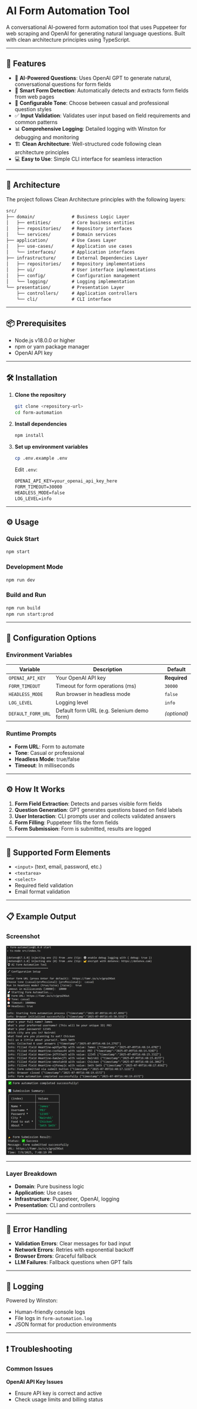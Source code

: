 # AI Form Automation Tool

A conversational AI-powered form automation tool that uses Puppeteer for web scraping and OpenAI for generating natural language questions. Built with clean architecture principles using TypeScript.

---

## 🚀 Features

- 🤖 **AI-Powered Questions**: Uses OpenAI GPT to generate natural, conversational questions for form fields  
- 🎯 **Smart Form Detection**: Automatically detects and extracts form fields from web pages  
- 🔧 **Configurable Tone**: Choose between casual and professional question styles  
- ✅ **Input Validation**: Validates user input based on field requirements and common patterns  
- 📊 **Comprehensive Logging**: Detailed logging with Winston for debugging and monitoring  
- 🏗️ **Clean Architecture**: Well-structured code following clean architecture principles  
- 💻 **Easy to Use**: Simple CLI interface for seamless interaction  

---

## 🧱 Architecture

The project follows Clean Architecture principles with the following layers:

```
src/
├── domain/              # Business Logic Layer
│   ├── entities/        # Core business entities
│   ├── repositories/    # Repository interfaces
│   └── services/        # Domain services
├── application/         # Use Cases Layer
│   ├── use-cases/       # Application use cases
│   └── interfaces/      # Application interfaces
├── infrastructure/      # External Dependencies Layer
│   ├── repositories/    # Repository implementations
│   ├── ui/              # User interface implementations
│   ├── config/          # Configuration management
│   └── logging/         # Logging implementation
└── presentation/        # Presentation Layer
    ├── controllers/     # Application controllers
    └── cli/             # CLI interface
```

---

## 📦 Prerequisites

- Node.js v18.0.0 or higher  
- npm or yarn package manager  
- OpenAI API key  

---

## 🛠️ Installation

1. **Clone the repository**
   ```bash
   git clone <repository-url>
   cd form-automation
   ```

2. **Install dependencies**
   ```bash
   npm install
   ```

3. **Set up environment variables**
   ```bash
   cp .env.example .env
   ```

   Edit `.env`:
   ```env
   OPENAI_API_KEY=your_openai_api_key_here
   FORM_TIMEOUT=30000
   HEADLESS_MODE=false
   LOG_LEVEL=info
   ```

---

## ⚙️ Usage

### Quick Start
```bash
npm start
```

### Development Mode
```bash
npm run dev
```

### Build and Run
```bash
npm run build
npm run start:prod
```

---

## 🔧 Configuration Options

### Environment Variables

| Variable           | Description                                      | Default                             |
|--------------------|--------------------------------------------------|-------------------------------------|
| `OPENAI_API_KEY`   | Your OpenAI API key                              | **Required**                        |
| `FORM_TIMEOUT`     | Timeout for form operations (ms)                 | `30000`                             |
| `HEADLESS_MODE`    | Run browser in headless mode                     | `false`                             |
| `LOG_LEVEL`        | Logging level                                    | `info`                              |
| `DEFAULT_FORM_URL` | Default form URL (e.g. Selenium demo form)       | *(optional)*                        |

### Runtime Prompts

- **Form URL**: Form to automate  
- **Tone**: Casual or professional  
- **Headless Mode**: true/false  
- **Timeout**: In milliseconds  

---

## ⚙️ How It Works

1. **Form Field Extraction**: Detects and parses visible form fields  
2. **Question Generation**: GPT generates questions based on field labels  
3. **User Interaction**: CLI prompts user and collects validated answers  
4. **Form Filling**: Puppeteer fills the form fields  
5. **Form Submission**: Form is submitted, results are logged  

---

## 🧾 Supported Form Elements

- `<input>` (text, email, password, etc.)
- `<textarea>`
- `<select>`
- Required field validation
- Email format validation

---

## 📋 Example Output
### Screenshot

![Form Automation Example](./screenshots/Example1.png)
![Form Automation Example](./screenshots/Example2.png)
![Form Automation Example](./screenshots/Example3.png)

---

### Layer Breakdown

- **Domain**: Pure business logic  
- **Application**: Use cases  
- **Infrastructure**: Puppeteer, OpenAI, logging  
- **Presentation**: CLI and controllers  

---

## 🧯 Error Handling

- **Validation Errors**: Clear messages for bad input  
- **Network Errors**: Retries with exponential backoff  
- **Browser Errors**: Graceful fallback  
- **LLM Failures**: Fallback questions when GPT fails  

---

## 📃 Logging

Powered by Winston:

- Human-friendly console logs
- File logs in `form-automation.log`
- JSON format for production environments

---

## ❗ Troubleshooting

### Common Issues

**OpenAI API Key Issues**
- Ensure API key is correct and active  
- Check usage limits and billing status